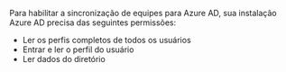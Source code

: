 Para habilitar a sincronização de equipes para Azure AD, sua instalação Azure AD precisa das seguintes permissões:
- Ler os perfis completos de todos os usuários
- Entrar e ler o perfil do usuário
- Ler dados do diretório
